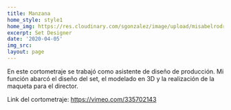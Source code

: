 ```yaml
---
title: Manzana
home_style: style1
home_img: https://res.cloudinary.com/sgonzalez/image/upload/misabelrodriguez/manzana/thumbnail.png
excerpt: Set Designer
date: '2020-04-05'
img_src: 
layout: page
---
```


En este cortometraje se trabajó como asistente de diseño de producción. Mi función abarcó el diseño del set, el modelado en 3D y la realización de la maqueta para el director.

Link del cortometraje: https://vimeo.com/335702143